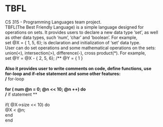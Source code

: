 # TBFL
CS 315 - Programming Languages team project.
<br />
TBFL(The Best Friendly Language) is a simple language designed for operations on sets. It provides users to declare a new data type ‘set’, as well as other data types, such ‘num’, ‘char’ and ‘boolean’. For example,
<br /> 	set @X = { 1, 5, 6};	is declaration and initialization of ‘set’ data type.
<br />User can do set operations and some mathematical operations on the sets: union(<), intersection(>), difference(-), cross product(*). For example,
<br />set @Y = @X - { 2, 5, 6};    /** @Y = { 1 } **\
<br />Also it provides user to write comments on code, define functions, use for-loop and if-else statement and some other features:
<br />	/** for-loop **\
<br />	for ( num @n = 0; @n << 10; @n ++) do
<br />		/** if statement **\
<br />		if( @X->size << 10) do
<br />			@X < @n;
<br />		end
<br />	end
